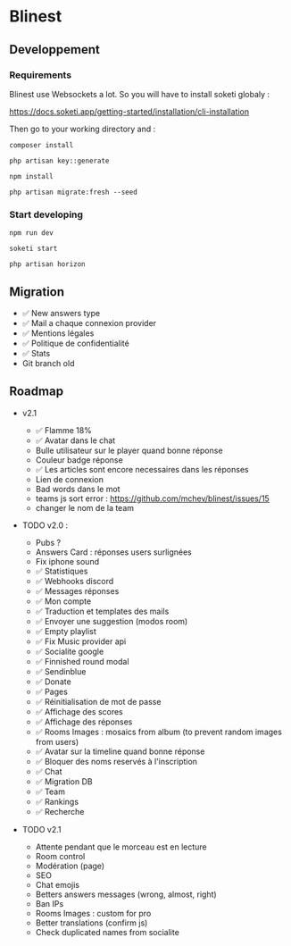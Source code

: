 # Blinest

## Developpement

### Requirements

Blinest use Websockets a lot. So you will have to install soketi globaly :

https://docs.soketi.app/getting-started/installation/cli-installation

Then go to your working directory and :

```console
composer install
```

```console
php artisan key::generate
```

```console
npm install
```

```console
php artisan migrate:fresh --seed
```

### Start developing
```console
npm run dev
```
```console
soketi start
```
```console
php artisan horizon
```

## Migration

- ✅ New answers type
- ✅ Mail a chaque connexion provider
- ✅ Mentions légales
- ✅ Politique de confidentialité
- ✅ Stats
- Git branch old

## Roadmap

 - v2.1
 	- ✅ Flamme 18%
 	- ✅ Avatar dans le chat
 	- Bulle utilisateur sur le player quand bonne réponse
 	- Couleur badge réponse
 	- ✅ Les articles sont encore necessaires dans les réponses
 	- Lien de connexion
 	- Bad words dans le mot
 	- teams js sort error : https://github.com/mchev/blinest/issues/15
 	- changer le nom de la team

- TODO v2.0 :
	- Pubs ?
	- Answers Card : réponses users surlignées
	- Fix iphone sound
	- ✅ Statistiques
	- ✅ Webhooks discord
	- ✅ Messages réponses
	- ✅ Mon compte
	- ✅ Traduction et templates des mails
	- ✅ Envoyer une suggestion (modos room)
	- ✅ Empty playlist
	- ✅ Fix Music provider api
	- ✅ Socialite google
	- ✅ Finnished round modal
	- ✅ Sendinblue
	- ✅ Donate
	- ✅ Pages
	- ✅ Réinitialisation de mot de passe
	- ✅ Affichage des scores
	- ✅ Affichage des réponses
	- ✅ Rooms Images : mosaics from album (to prevent random images from users)
	- ✅ Avatar sur la timeline quand bonne réponse
	- ✅ Bloquer des noms reservés à l'inscription
	- ✅ Chat
	- ✅ Migration DB
	- ✅ Team
	- ✅ Rankings
	- ✅ Recherche

- TODO v2.1
	- Attente pendant que le morceau est en lecture
	- Room control
	- Modération (page)
	- SEO
	- Chat emojis
	- Betters answers messages (wrong, almost, right)
	- Ban IPs
	- Rooms Images : custom for pro
	- Better translations (confirm js)
	- Check duplicated names from socialite
